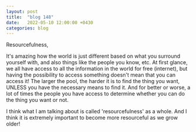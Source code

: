 ```yaml
---
layout: post
title:  "blog 148"
date:   2022-05-10 12:00:00 +0430
categories: blog
---
```


Resourcefulness,

It's amazing how the world is just different based on what you surround yourself with, and also things like the people you know, etc. At first glance, we all have access to all the information in the world for free (internet), but having the possibility to access something doesn't mean that you can access it! The larger the pool, the harder it is to find the thing you want, UNLESS you have the necessary means to find it. And for better or worse, a lot of times the people you have access to determine whether you can do the thing you want or not.

I think what I am talking about is called 'resourcefulness' as a whole. And I think it is extremely important to become more resourceful as we grow older!
